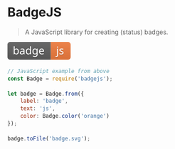 # BadgeJS
> A JavaScript library for creating (status) badges.

[![BadgeJS](_readme/badge.svg)](https://badgejs.herokuapp.com)

```js
// JavaScript example from above
const Badge = require('badgejs');

let badge = Badge.from({
    label: 'badge',
    text: 'js',
    color: Badge.color('orange')
});

badge.toFile('badge.svg');
```
